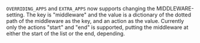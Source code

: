 `OVERRIDING_APPS` and `EXTRA_APPS` now supports changing the
MIDDLEWARE-setting. The key is "middleware" and the value is a dictionary of
the dotted path of the middleware as the key, and an action as the value.
Currently only the actions "start" and "end" is supported, putting the
middleware at either the start of the list or the end, depending.
